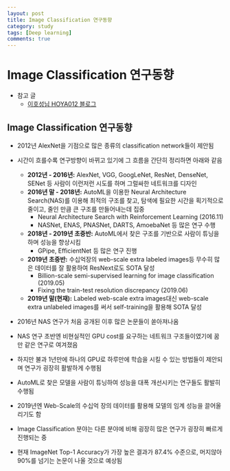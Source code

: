 ```yaml
---
layout: post
title: Image Classification 연구동향
category: study
tags: [Deep learning]
comments: true
---
```


# Image Classification 연구동향
- 참고 글
  - [이호성님 HOYA012 블로그](https://hoya012.github.io/blog/Self-training-with-Noisy-Student-improves-ImageNet-classification-Review/?fbclid=IwAR2Z3v3aBDS1Zc-UEG2YCdmrdlqJG3qn4_qubVoLYvJPjXNYZKsLklXTA1s)

## Image Classification 연구동향
- 2012년 AlexNet을 기점으로 많은 종류의 classification network들이 제안됨
- 시간이 흐를수록 연구방향이 바뀌고 있기에 그 흐름을 간단히 정리하면 아래와 같음
  - __2012년 - 2016년:__ AlexNet, VGG, GoogLeNet, ResNet, DenseNet, SENet 등 사람이 이런저런 시도를 하며 그럴싸한 네트워크를 디자인
  - __2016년 말 - 2018년:__ AutoML을 이용한 Neural Architecture Search(NAS)를 이용해 최적의 구조를 찾고, 탐색에 필요한 시간을 획기적으로 줄이고, 줄인 만큼 큰 구조를 만들어내는데 집중
    - Neural Architecture Search with Reinforcement Learning (2016.11)
    - NASNet, ENAS, PNASNet, DARTS, AmoebaNet 등 많은 연구 수행
  - __2018년 - 2019년 초중반:__ AutoML에서 찾은 구조를 기반으로 사람이 튜닝을 하며 성능을 향상시킴
    - GPipe, EfficientNet 등 많은 연구 진행
  - __2019년 초중반:__ 수십억장의 web-scale extra labeled images등 무수히 많은 데이터를 잘 활용하여 ResNext로도 SOTA 달성
    - Billion-scale semi-supervised learning for image classification (2019.05)
    - Fixing the train-test resolution discrepancy (2019.06)
  - __2019년 말(현재):__ Labeled web-scale extra images대신 web-scale extra unlabeled images를 써서 self-training을 활용해 SOTA 달성

- 2016년 NAS 연구가 처음 공개된 이후 많은 논문들이 쏟아져나옴
- NAS 연구 초반엔 비현실적인 GPU cost를 요구하는 네트워크 구조들이였기에 꿈만 같은 연구로 여겨졌음
- 하지만 불과 1년만에 하나의 GPU로 하루만에 학습을 시킬 수 있는 방법들이 제안되며 연구가 굉장히 활발하게 수행됨

- AutoML로 찾은 모델을 사람이 튜닝하여 성능을 대폭 개선시키는 연구들도 활발히 수행됨
- 2019년엔 Web-Scale의 수십억 장의 데이터를 활용해 모델의 임계 성능을 끌어올리기도 함

- Image Classification 분야는 다른 분야에 비해 굉장히 많은 연구가 굉장히 빠르게 진행되는 중
- 현재 ImageNet Top-1 Accuracy가 가장 높은 결과가 87.4% 수준으로, 머지않아 90%를 넘기는 논문이 나올 것으로 예상됨
